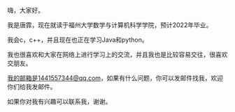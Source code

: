 嗨，大家好。

我是唐霏，现在就读于福州大学数学与计算机科学学院，预计2022年毕业。

我会c，c++，并且现在也正在学习Java和python。

我也很喜欢和大家在网络上进行学习上的交流，并且我也是比较容易交往，很喜欢交朋友。

我的邮箱是1441557344@qq.com，如果有什么问题，你可以发邮件找我，欢迎你们给我发邮件。

如果你对我有兴趣可以联系我，谢谢。
